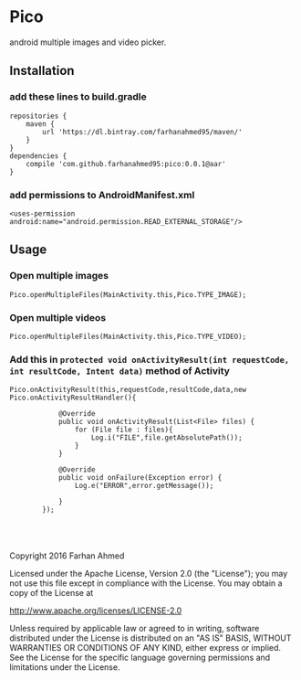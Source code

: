 # Pico
android multiple images and video picker.

## Installation
### add these lines to build.gradle
```
repositories {
    maven {
        url 'https://dl.bintray.com/farhanahmed95/maven/'
    }
}
dependencies {
    compile 'com.github.farhanahmed95:pico:0.0.1@aar'
}

```
### add permissions to AndroidManifest.xml
```
<uses-permission android:name="android.permission.READ_EXTERNAL_STORAGE"/>
```
## Usage
### Open multiple images
```
Pico.openMultipleFiles(MainActivity.this,Pico.TYPE_IMAGE);
```
### Open multiple videos
```
Pico.openMultipleFiles(MainActivity.this,Pico.TYPE_VIDEO);
```
### Add this in ```protected void onActivityResult(int requestCode, int resultCode, Intent data)```  method of Activity
```
Pico.onActivityResult(this,requestCode,resultCode,data,new Pico.onActivityResultHandler(){

            @Override
            public void onActivityResult(List<File> files) {
                for (File file : files){
                    Log.i("FILE",file.getAbsolutePath());
                }
            }

            @Override
            public void onFailure(Exception error) {
                Log.e("ERROR",error.getMessage());

            }
        });
```
<br />
<br />
<br />
Copyright 2016 Farhan Ahmed

Licensed under the Apache License, Version 2.0 (the "License");
you may not use this file except in compliance with the License.
You may obtain a copy of the License at

http://www.apache.org/licenses/LICENSE-2.0

Unless required by applicable law or agreed to in writing, software
distributed under the License is distributed on an "AS IS" BASIS,
WITHOUT WARRANTIES OR CONDITIONS OF ANY KIND, either express or implied.
See the License for the specific language governing permissions and
limitations under the License.
